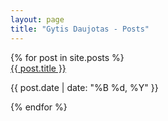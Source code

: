 ```yaml
---
layout: page
title: "Gytis Daujotas - Posts"
---
```


<div class="grid grid-cols-1 md:grid-cols-2 gap-4 gap-y-8 py-8">
{% for post in site.posts %}
<div>
<a href="{{ post.url }}">{{ post.title }}</a>
 <p>{{ post.date | date: "%B %d, %Y" }}</p>
 </div>
{% endfor %}
</div>
